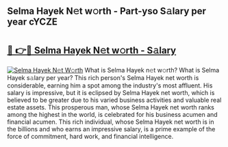## Selma Hayek N𝚎t w𝚘rth - Part-yso S𝚊lary per year cYCZE

# <h2><a href="http://gc3cya.nevu.top/?p=Selma+Hayek">🔗 👉🔴 Selma Hayek N𝚎t w𝚘rth - S𝚊lary</a></h2>

[![Selma Hayek N𝚎t W𝚘rth](https://i.imgur.com/Oavwk0R.jpeg)](http://gc3cya.nevu.top/?p=Selma+Hayek)
What is Selma Hayek n𝚎t w𝚘rth? What is Selma Hayek s𝚊lary per year?
This rich person's Selma Hayek net worth is considerable, earning him a spot among the industry's most affluent. His salary is impressive, but it is eclipsed by Selma Hayek net worth, which is believed to be greater due to his varied business activities and valuable real estate assets. This prosperous man, whose Selma Hayek net worth ranks among the highest in the world, is celebrated for his business acumen and financial acumen. This rich individual, whose Selma Hayek net worth is in the billions and who earns an impressive salary, is a prime example of the force of commitment, hard work, and financial intelligence.
